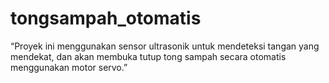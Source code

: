 # tongsampah_otomatis
“Proyek ini menggunakan sensor ultrasonik untuk mendeteksi tangan yang mendekat, dan akan membuka tutup tong sampah secara otomatis menggunakan motor servo.”
